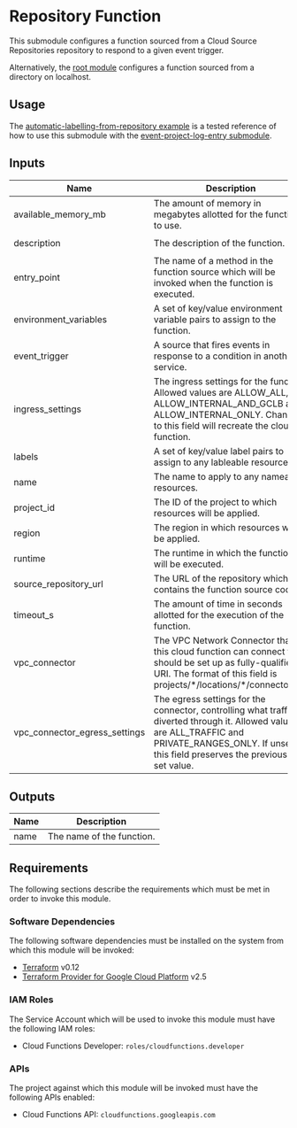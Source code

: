 # Repository Function

This submodule configures a function sourced from a Cloud Source
Repositories repository to respond to a given event trigger.

Alternatively, the [root module][root-module] configures a function
sourced from a directory on localhost.

## Usage

The
[automatic-labelling-from-repository example][automatic-labelling-from-repository-example]
is a tested reference of how to use this submodule with the
[event-project-log-entry submodule][event-project-log-entry-submodule].

<!-- BEGINNING OF PRE-COMMIT-TERRAFORM DOCS HOOK -->
## Inputs

| Name | Description | Type | Default | Required |
|------|-------------|------|---------|:--------:|
| available\_memory\_mb | The amount of memory in megabytes allotted for the function to use. | `number` | `256` | no |
| description | The description of the function. | `string` | `"Processes events."` | no |
| entry\_point | The name of a method in the function source which will be invoked when the function is executed. | `string` | n/a | yes |
| environment\_variables | A set of key/value environment variable pairs to assign to the function. | `map(string)` | `{}` | no |
| event\_trigger | A source that fires events in response to a condition in another service. | `map(string)` | n/a | yes |
| ingress\_settings | The ingress settings for the function. Allowed values are ALLOW\_ALL, ALLOW\_INTERNAL\_AND\_GCLB and ALLOW\_INTERNAL\_ONLY. Changes to this field will recreate the cloud function. | `string` | `"ALLOW_ALL"` | no |
| labels | A set of key/value label pairs to assign to any lableable resources. | `map(string)` | `{}` | no |
| name | The name to apply to any nameable resources. | `string` | n/a | yes |
| project\_id | The ID of the project to which resources will be applied. | `string` | n/a | yes |
| region | The region in which resources will be applied. | `string` | n/a | yes |
| runtime | The runtime in which the function will be executed. | `string` | `"nodejs6"` | no |
| source\_repository\_url | The URL of the repository which contains the function source code. | `string` | n/a | yes |
| timeout\_s | The amount of time in seconds allotted for the execution of the function. | `number` | `60` | no |
| vpc\_connector | The VPC Network Connector that this cloud function can connect to. It should be set up as fully-qualified URI. The format of this field is projects/\*/locations/\*/connectors/\*. | `string` | `null` | no |
| vpc\_connector\_egress\_settings | The egress settings for the connector, controlling what traffic is diverted through it. Allowed values are ALL\_TRAFFIC and PRIVATE\_RANGES\_ONLY. If unset, this field preserves the previously set value. | `string` | `null` | no |

## Outputs

| Name | Description |
|------|-------------|
| name | The name of the function. |

<!-- END OF PRE-COMMIT-TERRAFORM DOCS HOOK -->

## Requirements

The following sections describe the requirements which must be met in
order to invoke this module.

### Software Dependencies

The following software dependencies must be installed on the system
from which this module will be invoked:

- [Terraform][terraform-site] v0.12
- [Terraform Provider for Google Cloud Platform][terraform-provider-gcp-site] v2.5

### IAM Roles

The Service Account which will be used to invoke this module must have
the following IAM roles:

- Cloud Functions Developer: `roles/cloudfunctions.developer`

### APIs

The project against which this module will be invoked must have the
following APIs enabled:

- Cloud Functions API: `cloudfunctions.googleapis.com`

[root-module]: ../..
[automatic-labelling-from-repository-example]: ../../examples/automatic-labelling-from-repository
[event-project-log-entry-submodule]: ../event-project-log-entry
[terraform-site]: https://www.terraform.io/
[terraform-provider-gcp-site]: https://github.com/terraform-providers/terraform-provider-google
